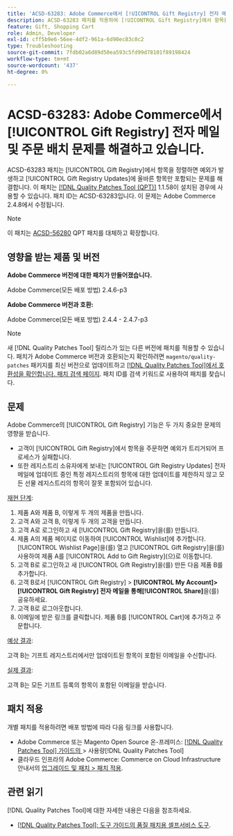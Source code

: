 ```yaml
---
title: 'ACSD-63283: Adobe Commerce에서 [!UICONTROL Gift Registry] 전자 메일 및 주문 배치 문제를 해결하고 있습니다.'
description: ACSD-63283 패치를 적용하여 [!UICONTROL Gift Registry]에서 항목을 정렬하면 예외가 발생하고 [!UICONTROL Gift Registry Updates]에 올바른 항목만 포함되는 Adobe Commerce 문제를 해결합니다.
feature: Gift, Shopping Cart
role: Admin, Developer
exl-id: cff5b9e6-56ee-4df2-961a-6d90ec83c0c2
type: Troubleshooting
source-git-commit: 7fdb02a6d89d50ea593c5fd99d78101f89198424
workflow-type: tm+mt
source-wordcount: '437'
ht-degree: 0%

---
```


# ACSD-63283: Adobe Commerce에서 [!UICONTROL Gift Registry] 전자 메일 및 주문 배치 문제를 해결하고 있습니다.

ACSD-63283 패치는 [!UICONTROL Gift Registry]에서 항목을 정렬하면 예외가 발생하고 [!UICONTROL Gift Registry Updates]에 올바른 항목만 포함되는 문제를 해결합니다. 이 패치는 [[!DNL Quality Patches Tool (QPT)]](/help/tools/quality-patches-tool/quality-patches-tool-to-self-serve-quality-patches.md) 1.1.58이 설치된 경우에 사용할 수 있습니다. 패치 ID는 ACSD-63283입니다. 이 문제는 Adobe Commerce 2.4.8에서 수정됩니다.

>[!NOTE]
>이 패치는 [ACSD-56280](https://experienceleague.adobe.com/ko/docs/commerce-operations/tools/quality-patches-tool/patches-available-in-qpt/v1-1-44/acsd-56280-gift-registry-purchases-are-not-completed) QPT 패치를 대체하고 확장합니다.

## 영향을 받는 제품 및 버전

**Adobe Commerce 버전에 대한 패치가 만들어졌습니다.**

Adobe Commerce(모든 배포 방법) 2.4.6-p3

**Adobe Commerce 버전과 호환:**

Adobe Commerce(모든 배포 방법) 2.4.4 - 2.4.7-p3

>[!NOTE]
>
>새 [!DNL Quality Patches Tool] 릴리스가 있는 다른 버전에 패치를 적용할 수 있습니다. 패치가 Adobe Commerce 버전과 호환되는지 확인하려면 `magento/quality-patches` 패키지를 최신 버전으로 업데이트하고 [[!DNL Quality Patches Tool]에서 호환성을 확인합니다. 패치 검색 페이지](https://experienceleague.adobe.com/tools/commerce-quality-patches/index.html?lang=ko). 패치 ID를 검색 키워드로 사용하여 패치를 찾습니다.

## 문제

Adobe Commerce의 [!UICONTROL Gift Registry] 기능은 두 가지 중요한 문제의 영향을 받습니다.

* 고객이 [!UICONTROL Gift Registry]에서 항목을 주문하면 예외가 트리거되어 프로세스가 실패합니다.
* 또한 레지스트리 소유자에게 보내는 [!UICONTROL Gift Registry Updates] 전자 메일에 업데이트 중인 특정 레지스트리의 항목에 대한 업데이트를 제한하지 않고 모든 선물 레지스트리의 항목이 잘못 포함되어 있습니다.

<u>재현 단계</u>:

1. 제품 A와 제품 B, 이렇게 두 개의 제품을 만듭니다.
1. 고객 A와 고객 B, 이렇게 두 개의 고객을 만듭니다.
1. 고객 A로 로그인하고 새 [!UICONTROL Gift Registry]을(를) 만듭니다.
1. 제품 A의 제품 페이지로 이동하여 [!UICONTROL Wishlist]에 추가합니다. [!UICONTROL Wishlist Page]을(를) 열고 [!UICONTROL Gift Registry]을(를) 사용하여 제품 A를 [!UICONTROL Add to Gift Registry]&#x200B;(으)로 이동합니다.
1. 고객 B로 로그인하고 새 [!UICONTROL Gift Registry]을(를) 만든 다음 제품 B를 추가합니다.
1. 고객 B로서 [!UICONTROL Gift Registry] > **[!UICONTROL My Account]> [!UICONTROL Gift Registry] 전자 메일을 통해[!UICONTROL Share]**&#x200B;을(를) 공유하세요.
1. 고객 B로 로그아웃합니다.
1. 이메일에 받은 링크를 클릭합니다. 제품 B를 [!UICONTROL Cart]에 추가하고 주문합니다.

<u>예상 결과</u>:

고객 B는 기프트 레지스트리에서만 업데이트된 항목이 포함된 이메일을 수신합니다.

<u>실제 결과</u>:

고객 B는 모든 기프트 등록의 항목이 포함된 이메일을 받습니다.

## 패치 적용

개별 패치를 적용하려면 배포 방법에 따라 다음 링크를 사용합니다.

* Adobe Commerce 또는 Magento Open Source 온-프레미스: [[!DNL Quality Patches Tool]  가이드의 ](/help/tools/quality-patches-tool/usage.md)> 사용량[!DNL Quality Patches Tool]
* 클라우드 인프라의 Adobe Commerce: Commerce on Cloud Infrastructure 안내서의 [업그레이드 및 패치 > 패치 적용](https://experienceleague.adobe.com/docs/commerce-cloud-service/user-guide/develop/upgrade/apply-patches.html?lang=ko).


## 관련 읽기

[!DNL Quality Patches Tool]에 대한 자세한 내용은 다음을 참조하세요.

* [[!DNL Quality Patches Tool]: 도구 가이드의 품질 패치용 셀프서비스 도구](/help/tools/quality-patches-tool/quality-patches-tool-to-self-serve-quality-patches.md).
